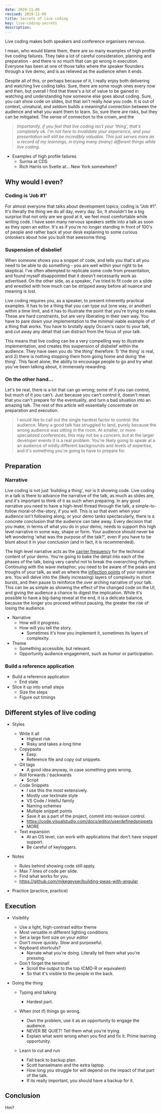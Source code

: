```yaml
---
date: 2019-11-06
revised: 2019-11-09
title: Secrets of live coding
key: live-coding-secrets
description:
---
```


Live coding makes both speakers and conference organisers nervous.

I mean, who would blame them, there are so many examples of high profile live coding failures. They take a lot of careful consideration, planning and preparation - and there is _so_ much that can go wrong in execution. Everyone has been at one of those talks where the speaker flounders through a live demo, and is as relieved as the audience when it ends.

Despite all of this, or perhaps because of it, I really enjoy both delivering and watching live coding talks. Sure, there are some rough ones every now and then, but overall I find that there's a lot of value to be gained in watching and understanding how someone else goes about coding. Sure, you can show code on slides, but that isn't really _how_ you code. It is out of context, unnatural, and seldom builds a meaningful connection between the audience and what you want them to learn. So, sure there are risks, but they can be mitigated. The sense of connection to the crown, and the

> _Importantly, if you feel that live coding isn't your 'thing', that's completely ok. I'm not here to invalidate your experience, and your presentation will still be incredibly valuable. This just serves more as a record of my learnings, in trying many (many) different things while live coding._

- Examples of high profile failures
  - Surma at CDS
  - Rich Harris on Svelte at... New York somewhere?

## Why would I even?

### Coding is 'Job #1'

For almost everyone that talks about development topics, coding is "Job #1". It's literally the thing we do all day, every day. So, It shouldn't be a big surprise that not only are we good at it, we feel most comfortable while writing code. I have seen many nervous speakers settle into a talk as soon as they open an editor. It's as if you're no longer standing in front of 100's of people and rather back at your desk explaining to some curious onlookers about how you built that awesome thing.

### Suspension of disbelief

When someone shows you a snippet of code, and tells you that's all you need to be able to do something - you are well within your right to be skeptical. I've often attempted to replicate some code from presentation, and found myself disappointed that it doesn't necessarily work as advertised. On the other side, as a speaker, I've tried to fit code on a slide and wrestled with how much can be stripped away before all nuance and meaning is lost.

Live coding requires you, as a speaker, to present inherently practical examples. It has to be a thing that you can type out (one way, or another) within a time limit, and it has to illustrate the point that you're trying to make. These are hard constraints, but are very liberating in their own way. You have to pare down your implementation to the minimal viable example of of a thing that works. You have to brutally apply Occam's razor to your talk, and cut away any detail that can distract from the focus of your talk.

This means that live coding can be a very compelling way to illustrate implementation, and creates this suspension of disbelief within the audience. They have seen you do 'the thing' therefore: 1) 'the thing' is real, and 2) there is nothing stopping them from going home and doing 'the thing'. This facet alone, the ability to encourage people to go and try what you've been talking about, it immensely rewarding.

### On the other hand...

Let's be real, there is a lot that can go wrong; some of it you can control, but much of it you can't. Just because you can't control it, doesn't mean that you can't prepare for the eventuality, and turn a bad situation into an amazing talk. The rest of this article will essentially concentrate on preparation and execution.


> I would like to call out the single hardest factor to control: the audience. Many a good talk has struggled to land, purely because the wrong audience was sitting in the room. At smaller, or more specialised conferences, this may not be a concern, but at the larger developer events it is a real problem. You're likely going to speak at a an audience of wildly different backgrounds and levels of expertise, and it's something you're going to have to prepare for.

## Preparation

### Narrative

Live coding is not just 'building a thing', nor is it showing code. Live coding in a talk is there to advance the narrative of the talk, as much as slides are, and it's important to think of it as such when preparing. In any good narrative you need to have a high-level thread through the talk, a simple-to-follow moral-of-the-story, if you will. This is so that even when your audience isn't following along, or your demo tanks spectacularly, there is a concrete conclusion that the audience can take away. Every decision that you make, in terms of what you do in your demo, needs to support this high level narrative in some way, shape or form. Your audience should never be left wondering 'what was the purpose of the talk?', even if you have to be blunt about it in your conclusion (and in fact, it is recommended).

The high level narrative acts as the [carrier frequency](https://en.wikipedia.org/wiki/Carrier_wave) for the technical content of your demo. You're going to bake the detail into each of the phases of the talk, being very careful not to break the overarching rhythym. Continuing with the wave metaphor, you need to be aware of the peaks and troughs of your talk, as well as where the [inflection points](https://en.wikipedia.org/wiki/Inflection_point) of your narrative are. You will delve into the (likely increasing) layers of complexity in short bursts, and then pause to reinforce the over arching narrative of your talk. This can be as simple as showing the effect of the changed code on the UI, and giving the audience a chance to digest the implication. While it's possible to have a big-bang reveal at the end, it is a delicate balance, because the longer you proceed without pausing, the greater the risk of losing the audience. 

- Narrative
  - How will it progress.
  - How will you tell the story.
    - Sometimes it's how you implement it, sometimes its layers of complexity.
- Theme
  - Something accessible, but relevant.
  - Opportunity audience engagement, such as humor or participation.

### Build a reference application
- Build a reference application
  - End state
- Slice it up into small steps
  - Size the steps
  - Figure out timings

## Different styles of live coding
- Styles
  - Write it all
    - Highest risk
    - Risky and takes a long time
  - Copypasta
    - Easy.
    - Reference file and copy out snippets.
  - Git tags
    - A good idea anyway, in case something goes wrong.
  - Roll forwards / backwards
    - Script
  - Code Snippets
    - I use this the most extensively.
    - Mostly use textmate style
    - VS Code / IntelliJ family
    - Naming schemes
    - Multiple snippet points
    - Save it as a part of the project, commit into revision control.
    - https://code.visualstudio.com/docs/editor/userdefinedsnippets
    - MORE
  - Text expansion
    - At an OS level, can work with applications that don't have snippet support.
    - Be careful of keyloggers.


- Notes
  -  Rules behind showing code still apply.
    - Max 7 lines of code per slide.
  - Find what works for you.
  - https://github.com/mikegeyser/building-pwas-with-angular

- Practice (practice, practice)

## Execution

- Visibility

  - Use a light, high-contrast editor theme
  - Most versatile in different lighting conditions
  - Set a large font size on your editor
  - Don't move quickly. Slow and purposeful.
  - Keyboard shortcuts?
    - Narrate what you're doing. Literally tell them what you're pressing.
  - Don't forget the terminal!
    - Scroll the output to the top (CMD-R or equivalent)
    - So that it's visible to the people in the back.

- Doing the thing
  - Typing and talking
    - Hardest part.
  - When (not if) things go wrong.
    - Own the problem, use it as an opportunity to engage the audience.
    - NEVER BE QUIET! Tell them what you're trying.
    - Explain what went wrong when you find and fix it. Prime learning opportunity.

  - Learn to cut and run
    - Fall back to backup plan.
    - Scott hanselmann and the extra laptop.
    - How long you struggle for will depend on the impact of that part of the talk.
    - If its really important, you should have a backup for it.

## Conclusion

Hm?
